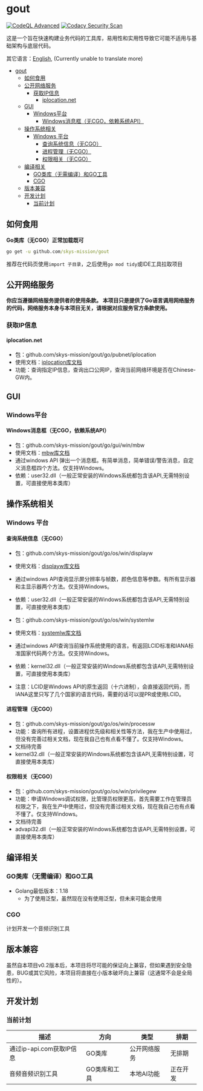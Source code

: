 # gout

[![CodeQL Advanced](https://github.com/skys-mission/gout/actions/workflows/codeql.yml/badge.svg)](https://github.com/skys-mission/gout/actions/workflows/codeql.yml)
[![Codacy Security Scan](https://github.com/skys-mission/gout/actions/workflows/codacy.yml/badge.svg)](https://github.com/skys-mission/gout/actions/workflows/codacy.yml)

这是一个旨在快速构建业务代码的工具库，易用性和实用性导致它可能不适用与基础架构与底层代码。

其它语言：[English](README.md), (Currently unable to translate more)

<!-- TOC -->
* [gout](#gout)
  * [如何食用](#如何食用)
  * [公开网络服务](#公开网络服务)
    * [获取IP信息](#获取ip信息)
      * [iplocation.net](#iplocationnet)
  * [GUI](#gui)
    * [Windows平台](#windows平台)
      * [Windows消息框（无CGO，依赖系统API）](#windows消息框无cgo依赖系统api)
  * [操作系统相关](#操作系统相关)
    * [Windows 平台](#windows-平台)
      * [查询系统信息（无CGO）](#查询系统信息无cgo)
      * [进程管理（无CGO）](#进程管理无cgo)
      * [权限相关（无CGO）](#权限相关无cgo)
  * [编译相关](#编译相关)
    * [GO类库（无需编译）和GO工具](#go类库无需编译和go工具)
    * [CGO](#cgo)
  * [版本兼容](#版本兼容)
  * [开发计划](#开发计划)
    * [当前计划](#当前计划)
<!-- TOC -->

## 如何食用

**Go类库（无CGO）正常加载既可**

```cmd
go get -u github.com/skys-mission/gout
```

推荐在代码页使用`import 子目录`，之后使用`go mod tidy`或IDE工具拉取项目

## 公开网络服务

**你应当遵循网络服务提供者的使用条款。
本项目只是提供了Go语言调用网络服务的代码，网络服务本身与本项目无关，请根据对应服务官方条款使用。**

### 获取IP信息

#### iplocation.net

- 包：github.com/skys-mission/gout/go/pubnet/iplocation
- 使用文档：[iplocation库文档](go/pubnet/iplocation/README.md)
- 功能：查询指定IP信息，查询出口公网IP，查询当前网络环境是否在Chinese-GW内。

## GUI

### Windows平台

#### Windows消息框（无CGO，依赖系统API）

- 包：github.com/skys-mission/gout/go/gui/win/mbw
- 使用文档：[mbw库文档](go/gui/win/mbw/README.md)
- 通过windows API 弹出一个消息框。有简单消息，简单错误/警告消息，自定义消息框四个方法。仅支持Windows。
- 依赖：user32.dll（一般正常安装的Windows系统都包含该API,无需特别设置，可直接使用本类库）

## 操作系统相关

### Windows 平台

#### 查询系统信息（无CGO）

- 包：github.com/skys-mission/gout/go/os/win/displayw
- 使用文档：[displayw库文档](go/os/win/displayw/README.md)
- 通过windows API查询显示屏分辨率与帧数，颜色信息等参数。有所有显示器和主显示器两个方法。仅支持Windows。
- 依赖：user32.dll（一般正常安装的Windows系统都包含该API,无需特别设置，可直接使用本类库）

- 包：github.com/skys-mission/gout/go/os/win/systemlw
- 使用文档：[systemlw库文档](go/os/win/systemlw/README.md)
- 通过windows API查询当前操作系统使用的语言。有返回LCID标准和IANA标准国家代码两个方法。仅支持Windows。
- 依赖：kernel32.dll（一般正常安装的Windows系统都包含该API,无需特别设置，可直接使用本类库）
- 注意：LCID是Windows API的原生返回（十六进制），会直接返回代码，而IANA这里只写了几个国家的语言代码，需要的话可以提PR或使用LCID。

#### 进程管理（无CGO）

- 包：github.com/skys-mission/gout/go/os/win/processw
- 功能：查询所有进程，设置进程优先级和相关性等方法，我在生产中使用过，但没有完善过相关文档，现在我自己也有点看不懂了。仅支持Windows。
- 文档待完善
- kernel32.dll（一般正常安装的Windows系统都包含该API,无需特别设置，可直接使用本类库）

#### 权限相关（无CGO）

- 包：github.com/skys-mission/gout/go/os/win/privilegew
- 功能：申请Windows调试权限，比管理员权限更高，首先需要工作在管理员权限之下，我在生产中使用过，但没有完善过相关文档，现在我自己也有点看不懂了。仅支持Windows。
- 文档待完善
- advapi32.dll（一般正常安装的Windows系统都包含该API,无需特别设置，可直接使用本类库）

## 编译相关

### GO类库（无需编译）和GO工具

- Golang最低版本：1.18
    - 为了使用泛型，虽然现在没有使用泛型，但未来可能会使用

### CGO

计划开发一个音频识别工具

## 版本兼容

虽然自本项目v0.2版本后，本项目将尽可能的保证向上兼容，但如果遇到安全隐患，BUG或其它风险，本项目将直接在小版本破坏向上兼容（这通常不会是全局性的）。

## 开发计划

### 当前计划

| 描述                 | 方向      | 类型     | 排期   |
|--------------------|---------|--------|------|
| 通过ip-api.com获取IP信息 | GO类库    | 公开网络服务 | 无排期  |
| 音频音频识别工具           | GO类库和工具 | 本地AI功能 | 正在开发 |
